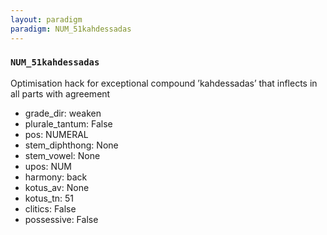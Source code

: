 ```yaml
---
layout: paradigm
paradigm: NUM_51kahdessadas
---
```

### ` NUM_51kahdessadas `

Optimisation hack for exceptional compound ’kahdessadas’ that inflects in all parts with agreement
* grade_dir: weaken
* plurale_tantum: False
* pos: NUMERAL
* stem_diphthong: None
* stem_vowel: None
* upos: NUM
* harmony: back
* kotus_av: None
* kotus_tn: 51
* clitics: False
* possessive: False
